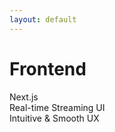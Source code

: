 ```yaml
---
layout: default
---
```


# Frontend

<div class="mt-12 space-y-6">
  <div class="text-4xl font-bold text-blue-500">Next.js</div>
  <div class="text-3xl">Real-time Streaming UI</div>
  <div class="text-3xl">Intuitive & Smooth UX</div>
</div> 